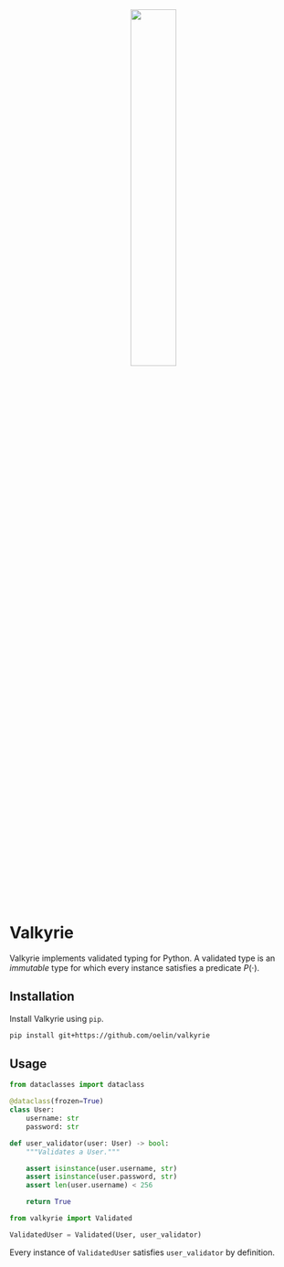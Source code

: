 <div align=center>
        <img src='https://github.com/oelin/valary/blob/main/images/valary.svg' width=40%>
</div>

# Valkyrie

Valkyrie implements validated typing for Python. A validated type is an *immutable* type for which every instance satisfies a predicate $P(\cdot)$. 

## Installation

Install Valkyrie using `pip`.

```bash
pip install git+https://github.com/oelin/valkyrie
```

## Usage

```python
from dataclasses import dataclass

@dataclass(frozen=True)
class User:
    username: str
    password: str
```

```python
def user_validator(user: User) -> bool:
    """Validates a User."""

    assert isinstance(user.username, str)
    assert isinstance(user.password, str)
    assert len(user.username) < 256

    return True
```

```python
from valkyrie import Validated

ValidatedUser = Validated(User, user_validator) 
```

Every instance of `ValidatedUser` satisfies `user_validator` by definition.
